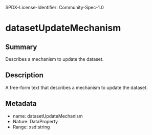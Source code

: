 SPDX-License-Identifier: Community-Spec-1.0

# datasetUpdateMechanism

## Summary

Describes a mechanism to update the dataset.

## Description

A free-form text that describes a mechanism to update the dataset.

## Metadata

- name: datasetUpdateMechanism
- Nature: DataProperty
- Range: xsd:string
